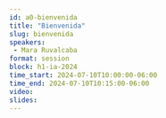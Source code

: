 ```yaml
---
id: a0-bienvenida
title: "Bienvenida"
slug: bienvenida
speakers:
 - Mara Ruvalcaba
format: session
block: h1-ia-2024
time_start: 2024-07-10T10:00:00-06:00
time_end: 2024-07-10T10:15:00-06:00
video:
slides:
---
```

